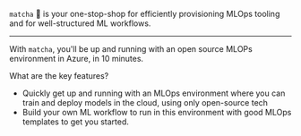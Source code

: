 
`matcha` :tea: is your one-stop-shop for efficiently provisioning MLOps tooling and for well-structured ML workflows.

---

With `matcha`, you'll be up and running with an open source MLOPs environment in Azure, in 10 minutes.

What are the key features?

* Quickly get up and running with an MLOps environment where you can train and deploy models in the cloud, using only open-source tech
* Build your own ML workflow to run in this environment with good MLOps templates to get you started.

<!-- # Getting started

## Set up your environment

```
git clone git@github.com:fuzzylabs/matcha-example.git
```

First, install Matcha with PIP:

```
pip install matcha
```

Then, authenticate with Azure:

```
az login
```

And provision your base environment:

```
# sets up the basic env with sensible defaults
matcha provision
```

## Run an example training workflow

```
cd recommender
```

```
matcha run train deploy
```

Verify that it works

```
matcha verify -->
```
